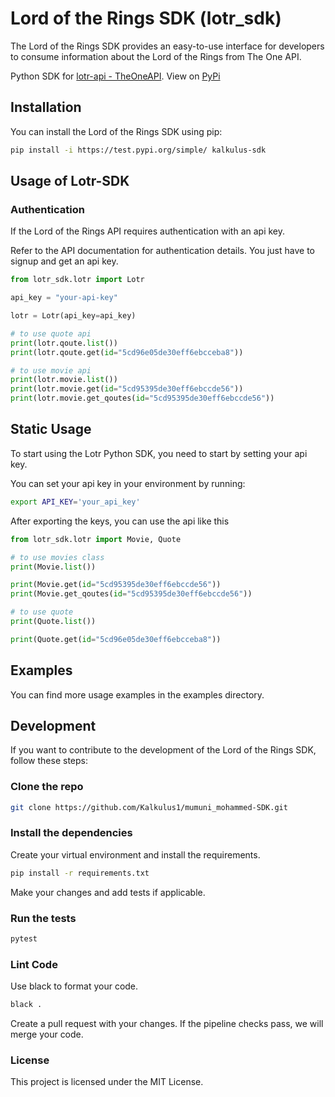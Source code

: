 # Lord of the Rings SDK (lotr_sdk)

The Lord of the Rings SDK provides an easy-to-use interface for developers to consume information about the Lord of the Rings from The One API.

Python SDK for [lotr-api - TheOneAPI](https://the-one-api.dev/documentation). View on [PyPi](https://test.pypi.org/project/kalkulus-sdk/)

## Installation

You can install the Lord of the Rings SDK using pip:
```sh
pip install -i https://test.pypi.org/simple/ kalkulus-sdk
```

## Usage of Lotr-SDK

### Authentication
If the Lord of the Rings API requires authentication with an api key.

Refer to the API documentation for authentication details. You just have to signup and get an api key.

```python
from lotr_sdk.lotr import Lotr

api_key = "your-api-key"

lotr = Lotr(api_key=api_key)

# to use quote api
print(lotr.qoute.list())
print(lotr.qoute.get(id="5cd96e05de30eff6ebcceba8"))

# to use movie api
print(lotr.movie.list())
print(lotr.movie.get(id="5cd95395de30eff6ebccde56"))
print(lotr.movie.get_qoutes(id="5cd95395de30eff6ebccde56"))
```

## Static Usage
To start using the Lotr Python SDK, you need to start by setting your api key.

You can set your api key in your environment by running:

```sh
export API_KEY='your_api_key'
```

After exporting the keys, you can use the api like this
```python
from lotr_sdk.lotr import Movie, Quote

# to use movies class
print(Movie.list())

print(Movie.get(id="5cd95395de30eff6ebccde56"))
print(Movie.get_qoutes(id="5cd95395de30eff6ebccde56"))

# to use quote
print(Quote.list())

print(Quote.get(id="5cd96e05de30eff6ebcceba8"))
```

## Examples
You can find more usage examples in the examples directory.


## Development
If you want to contribute to the development of the Lord of the Rings SDK, follow these steps:

### Clone the repo
```sh
git clone https://github.com/Kalkulus1/mumuni_mohammed-SDK.git
```

### Install the dependencies
Create your virtual environment and install the requirements.
```sh
pip install -r requirements.txt
```

Make your changes and add tests if applicable.

### Run the tests
```sh
pytest
```

### Lint Code
Use black to format your code.
```sh
black .
```
Create a pull request with your changes. If the pipeline checks pass, we will merge your code.

### License
This project is licensed under the MIT License.


